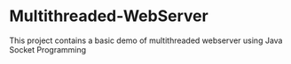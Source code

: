 # Multithreaded-WebServer
This project contains a basic demo of multithreaded webserver using Java Socket Programming
